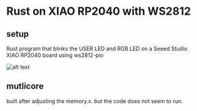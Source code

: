 # Rust on XIAO RP2040 with WS2812

## setup 

Rust program that blinks the USER LED and RGB LED on a Seeed Studio XIAO RP2040 board using ws2812-pio

![alt text](https://files.seeedstudio.com/wiki/XIAO-RP2040/img/xinfront.jpg)

## mutlicore

built after adjusting the memory.x. but the code does not seem to run.

